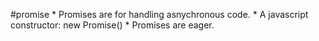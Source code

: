 #promise
    * Promises are for handling asnychronous code. 
    * A javascript constructor: new Promise()
    * Promises are eager.
      